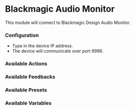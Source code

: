 # Blackmagic Audio Monitor

This module will connect to Blackmagic Design Audio Monitor.

### Configuration

- Type in the device IP address.
- The device will communicate over port 9996.

### Available Actions

### Available Feedbacks

### Available Presets

### Available Variables
